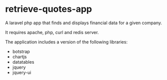 # retrieve-quotes-app
A laravel php app that finds and displays financial data for a given company.

It requires apache, php, curl and redis server.

The application includes a version of the following libraries:
- botstrap
- chartjs
- datatables
- jquery
- jquery-ui
